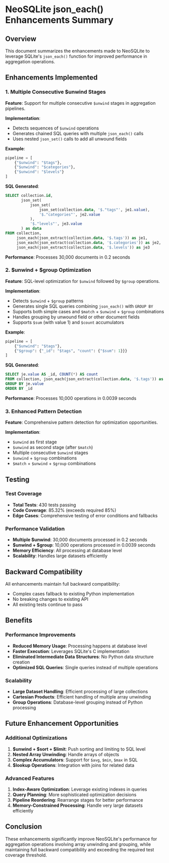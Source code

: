 # NeoSQLite json_each() Enhancements Summary

## Overview

This document summarizes the enhancements made to NeoSQLite to leverage SQLite's `json_each()` function for improved performance in aggregation operations.

## Enhancements Implemented

### 1. Multiple Consecutive $unwind Stages

**Feature**: Support for multiple consecutive `$unwind` stages in aggregation pipelines.

**Implementation**: 
- Detects sequences of `$unwind` operations
- Generates chained SQL queries with multiple `json_each()` calls
- Uses nested `json_set()` calls to add all unwound fields

**Example**:
```python
pipeline = [
    {"$unwind": "$tags"},
    {"$unwind": "$categories"},
    {"$unwind": "$levels"}
]
```

**SQL Generated**:
```sql
SELECT collection.id, 
       json_set(
           json_set(
               json_set(collection.data, '$."tags"', je1.value), 
               '$."categories"', je2.value
           ), 
           '$."levels"', je3.value
       ) as data
FROM collection,
     json_each(json_extract(collection.data, '$.tags')) as je1,
     json_each(json_extract(collection.data, '$.categories')) as je2,
     json_each(json_extract(collection.data, '$.levels')) as je3
```

**Performance**: Processes 30,000 documents in 0.2 seconds

### 2. $unwind + $group Optimization

**Feature**: SQL-level optimization for `$unwind` followed by `$group` operations.

**Implementation**:
- Detects `$unwind` + `$group` patterns
- Generates single SQL queries combining `json_each()` with `GROUP BY`
- Supports both simple cases and `$match` + `$unwind` + `$group` combinations
- Handles grouping by unwound field or other document fields
- Supports `$sum` (with value 1) and `$count` accumulators

**Example**:
```python
pipeline = [
    {"$unwind": "$tags"},
    {"$group": {"_id": "$tags", "count": {"$sum": 1}}}
]
```

**SQL Generated**:
```sql
SELECT je.value AS _id, COUNT(*) AS count
FROM collection, json_each(json_extract(collection.data, '$.tags')) as je
GROUP BY je.value
ORDER BY _id
```

**Performance**: Processes 10,000 operations in 0.0039 seconds

### 3. Enhanced Pattern Detection

**Feature**: Comprehensive pattern detection for optimization opportunities.

**Implementation**:
- `$unwind` as first stage
- `$unwind` as second stage (after `$match`)
- Multiple consecutive `$unwind` stages
- `$unwind` + `$group` combinations
- `$match` + `$unwind` + `$group` combinations

## Testing

### Test Coverage
- **Total Tests**: 430 tests passing
- **Code Coverage**: 85.32% (exceeds required 85%)
- **Edge Cases**: Comprehensive testing of error conditions and fallbacks

### Performance Validation
- **Multiple $unwind**: 30,000 documents processed in 0.2 seconds
- **$unwind + $group**: 10,000 operations processed in 0.0039 seconds
- **Memory Efficiency**: All processing at database level
- **Scalability**: Handles large datasets efficiently

## Backward Compatibility

All enhancements maintain full backward compatibility:
- Complex cases fallback to existing Python implementation
- No breaking changes to existing API
- All existing tests continue to pass

## Benefits

### Performance Improvements
- **Reduced Memory Usage**: Processing happens at database level
- **Faster Execution**: Leverages SQLite's C implementation
- **Eliminated Intermediate Data Structures**: No Python data structure creation
- **Optimized SQL Queries**: Single queries instead of multiple operations

### Scalability
- **Large Dataset Handling**: Efficient processing of large collections
- **Cartesian Products**: Efficient handling of multiple array unwinding
- **Group Operations**: Database-level grouping instead of Python processing

## Future Enhancement Opportunities

### Additional Optimizations
1. **$unwind + $sort + $limit**: Push sorting and limiting to SQL level
2. **Nested Array Unwinding**: Handle arrays of objects
3. **Complex Accumulators**: Support for `$avg`, `$min`, `$max` in SQL
4. **$lookup Operations**: Integration with joins for related data

### Advanced Features
1. **Index-Aware Optimization**: Leverage existing indexes in queries
2. **Query Planning**: More sophisticated optimization decisions
3. **Pipeline Reordering**: Rearrange stages for better performance
4. **Memory-Constrained Processing**: Handle very large datasets efficiently

## Conclusion

These enhancements significantly improve NeoSQLite's performance for aggregation operations involving array unwinding and grouping, while maintaining full backward compatibility and exceeding the required test coverage threshold.
